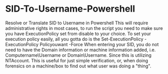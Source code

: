 # SID-To-Username-Powershell
Resolve or Translate SID to Username in Powershell
This will require administrative rights in most cases, to run the script you need to make sure you have ExecutionPolicy set from disable to your choice. To set your execution policy easily, all you gotta do is the Set-ExecutionPolicy -ExecutionPolicy Policyouwant -Force
When entering your SID, you do not need to have the Domain information or machine information added, i.e. Computername\Username or Domain\Username. Since this is utilizing NTAccount. 
This is useful for just simple verification, or, when doing forensics on a machine/box to find out what user was doing a "thing".
